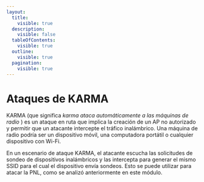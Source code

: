 ```yaml
---
layout:
  title:
    visible: true
  description:
    visible: false
  tableOfContents:
    visible: true
  outline:
    visible: true
  pagination:
    visible: true
---
```


# Ataques de KARMA

KARMA (que significa _karma ataca automáticamente a las máquinas de radio_ ) es un ataque en ruta que implica la creación de un AP no autorizado y permitir que un atacante intercepte el tráfico inalámbrico. Una máquina de radio podría ser un dispositivo móvil, una computadora portátil o cualquier dispositivo con Wi-Fi.

En un escenario de ataque KARMA, el atacante escucha las solicitudes de sondeo de dispositivos inalámbricos y las intercepta para generar el mismo SSID para el cual el dispositivo envía sondeos. Esto se puede utilizar para atacar la PNL, como se analizó anteriormente en este módulo.
